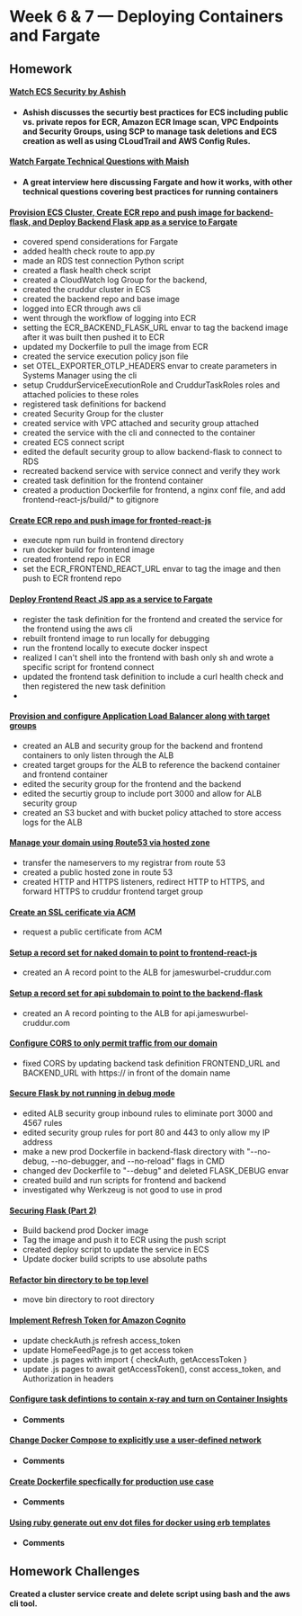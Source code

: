 # Week 6 & 7 — Deploying Containers and Fargate

## Homework

#### [Watch ECS Security by Ashish](https://www.youtube.com/watch?v=zz2FQAk1I28&list=PLBfufR7vyJJ7k25byhRXJldB5AiwgNnWv&index=57)
* #### Ashish discusses the securtiy best practices for ECS including public vs. private repos for ECR, Amazon ECR Image scan, VPC Endpoints and Security Groups, using SCP to manage task deletions and ECS creation as well as using CLoudTrail and AWS Config Rules.

#### [Watch Fargate Technical Questions with Maish](https://www.youtube.com/watch?v=w_YcwJxvoHQ)
* #### A great interview here discussing Fargate and how it works, with other technical questions covering best practices for running containers

#### [Provision ECS Cluster, Create ECR repo and push image for backend-flask, and Deploy Backend Flask app as a service to Fargate](https://www.youtube.com/watch?v=QIZx2NhdCMI&list=PLBfufR7vyJJ7k25byhRXJldB5AiwgNnWv&index=58)
* covered spend considerations for Fargate 
* added health check route to app.py
* made an RDS test connection Python script 
* created a flask health check script
* created a CloudWatch log Group for the backend, 
* created the cruddur cluster in ECS 
* created the backend repo and base image 
* logged into ECR through aws cli
* went through the workflow of logging into ECR 
* setting the ECR_BACKEND_FLASK_URL envar to tag the backend image after it was built then pushed it to ECR 
* updated my Dockerfile to pull the image from ECR
* created the service execution policy json file
* set OTEL_EXPORTER_OTLP_HEADERS envar to create parameters in Systems Manager using the cli 
* setup CruddurServiceExecutionRole and CruddurTaskRoles roles and attached policies to these roles 
* registered task definitions for backend
* created Security Group for the cluster 
* created service with VPC attached and security group attached 
* created the service with the cli and connected to the container 
* created ECS connect script
* edited the default security group to allow backend-flask to connect to RDS 
* recreated backend service with service connect and verify they work
* created task definition for the frontend container
* created a production Dockerfile for frontend, a nginx conf file, and add frontend-react-js/build/* to gitignore

#### [Create ECR repo and push image for fronted-react-js](https://www.youtube.com/watch?v=HHmpZ5hqh1I&list=PLBfufR7vyJJ7k25byhRXJldB5AiwgNnWv&index=59)
* execute npm run build in frontend directory
* run docker build for frontend image
* created frontend repo in ECR
* set the ECR_FRONTEND_REACT_URL envar to tag the image and then push to ECR frontend repo

#### [Deploy Frontend React JS app as a service to Fargate](https://www.youtube.com/watch?v=HHmpZ5hqh1I&list=PLBfufR7vyJJ7k25byhRXJldB5AiwgNnWv&index=59) 
* register the task definition for the frontend and created the service for the frontend using the aws cli
* rebuilt frontend image to run locally for debugging
* run the frontend locally to execute docker inspect
* realized I can't shell into the frontend with bash only sh and wrote a specific script for frontend connect
* updated the frontend task definition to include a curl health check and then registered the new task definition
* 

#### [Provision and configure Application Load Balancer along with target groups](https://www.youtube.com/watchv=HHmpZ5hqh1I&list=PLBfufR7vyJJ7k25byhRXJldB5AiwgNnWv&index=59) 
* created an ALB and security group for the backend and frontend containers to only listen through the ALB 
* created target groups for the ALB to reference the backend container and frontend container
* edited the security group for the frontend and the backend
* edited the securtiy group to include port 3000 and allow for ALB security group
* created an S3 bucket and with bucket policy attached to store access logs for the ALB


#### [Manage your domain using Route53 via hosted zone](https://www.youtube.com/watch?v=HHmpZ5hqh1I&list=PLBfufR7vyJJ7k25byhRXJldB5AiwgNnWv&index=59) 
* transfer the nameservers to my registrar from route 53
* created a public hosted zone in route 53
* created HTTP and HTTPS listeners, redirect HTTP to HTTPS, and forward HTTPS to cruddur frontend target group

#### [Create an SSL cerificate via ACM](https://www.youtube.com/watch?v=HHmpZ5hqh1I&list=PLBfufR7vyJJ7k25byhRXJldB5AiwgNnWv&index=59) 
* request a public certificate from ACM

#### [Setup a record set for naked domain to point to frontend-react-js](https://www.youtube.com/watch?v=HHmpZ5hqh1I&list=PLBfufR7vyJJ7k25byhRXJldB5AiwgNnWv&index=59) 
* created an A record point to the ALB for jameswurbel-cruddur.com

#### [Setup a record set for api subdomain to point to the backend-flask](https://www.youtube.com/watch?v=HHmpZ5hqh1I&list=PLBfufR7vyJJ7k25byhRXJldB5AiwgNnWv&index=59) 
* created an A record pointing to the ALB for api.jameswurbel-cruddur.com

#### [Configure CORS to only permit traffic from our domain](https://www.youtube.com/watchv=HHmpZ5hqh1I&list=PLBfufR7vyJJ7k25byhRXJldB5AiwgNnWv&index=59)
* fixed CORS by updating backend task definition FRONTEND_URL and BACKEND_URL with https:// in front of the domain name

#### [Secure Flask by not running in debug mode](https://www.youtube.com/watch?v=9OQZSBKzIgs&list=PLBfufR7vyJJ7k25byhRXJldB5AiwgNnWv&index=60)
* edited ALB security group inbound rules to eliminate port 3000 and 4567 rules
* edited security group rules for port 80 and 443 to only allow my IP address
* make a new prod Dockerfile in backend-flask directory with "--no-debug, --no-debugger, and --no-reload" flags in CMD
* changed dev Dockerfile to "--debug" and deleted FLASK_DEBUG envar
* created build and run scripts for frontend and backend
* investigated why Werkzeug is not good to use in prod

#### [Securing Flask (Part 2)](https://youtu.be/eaeEbeEVNMk)
* Build backend prod Docker image
* Tag the image and push it to ECR using the push script
* created deploy script to update the service in ECS
* Update docker build scripts to use absolute paths

#### [Refactor bin directory to be top level](https://www.youtube.com/watch?v=HyJOjBjieb4&list=PLBfufR7vyJJ7k25byhRXJldB5AiwgNnWv&index=62)
* move bin directory to root directory

#### [Implement Refresh Token for Amazon Cognito](https://www.youtube.com/watch?v=LNLP2dxa5EQ&list=PLBfufR7vyJJ7k25byhRXJldB5AiwgNnWv&index=63)
* update checkAuth.js refresh access_token
* update HomeFeedPage.js to get access token
* update .js pages with import { checkAuth, getAccessToken }
* update .js pages to await getAccessToken(), const access_token, and Authorization in headers

#### [Configure task defintions to contain x-ray and turn on Container Insights](https://www.youtube.com/watch?v=G_8_xtS2MsY&list=PLBfufR7vyJJ7k25byhRXJldB5AiwgNnWv&index=64)
* #### Comments

#### [Change Docker Compose to explicitly use a user-defined network](https://www.youtube.com/watch?v=G_8_xtS2MsY&list=PLBfufR7vyJJ7k25byhRXJldB5AiwgNnWv&index=64)
* #### Comments

#### [Create Dockerfile specfically for production use case](https://www.youtube.com/watchv=G_8_xtS2MsY&list=PLBfufR7vyJJ7k25byhRXJldB5AiwgNnWv&index=64)
* #### Comments

#### [Using ruby generate out env dot files for docker using erb templates](https://www.youtube.com/watchv=G_8_xtS2MsY&list=PLBfufR7vyJJ7k25byhRXJldB5AiwgNnWv&index=64)
* #### Comments

## Homework Challenges

#### Created a cluster service create and delete script using bash and the aws cli tool. 
